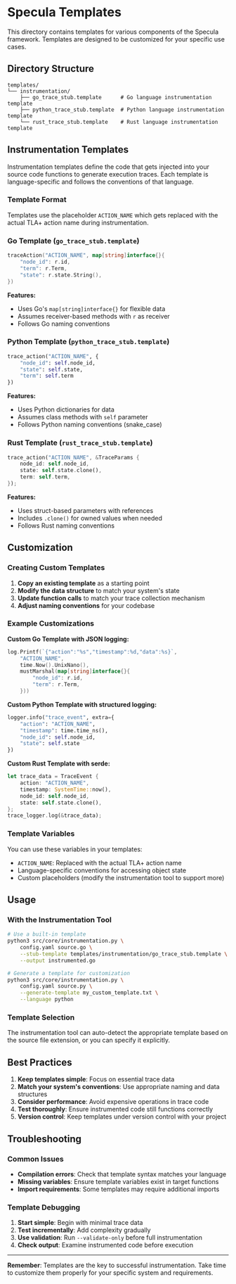 # Specula Templates

This directory contains templates for various components of the Specula framework. Templates are designed to be customized for your specific use cases.

## Directory Structure

```
templates/
└── instrumentation/
    ├── go_trace_stub.template      # Go language instrumentation template
    ├── python_trace_stub.template  # Python language instrumentation template
    └── rust_trace_stub.template    # Rust language instrumentation template
```

## Instrumentation Templates

Instrumentation templates define the code that gets injected into your source code functions to generate execution traces. Each template is language-specific and follows the conventions of that language.

### Template Format

Templates use the placeholder `ACTION_NAME` which gets replaced with the actual TLA+ action name during instrumentation.

### Go Template (`go_trace_stub.template`)

```go
traceAction("ACTION_NAME", map[string]interface{}{
	"node_id": r.id,
	"term": r.Term,
	"state": r.state.String(),
})
```

**Features:**
- Uses Go's `map[string]interface{}` for flexible data
- Assumes receiver-based methods with `r` as receiver
- Follows Go naming conventions

### Python Template (`python_trace_stub.template`)

```python
trace_action("ACTION_NAME", {
    "node_id": self.node_id,
    "state": self.state,
    "term": self.term
})
```

**Features:**
- Uses Python dictionaries for data
- Assumes class methods with `self` parameter
- Follows Python naming conventions (snake_case)

### Rust Template (`rust_trace_stub.template`)

```rust
trace_action("ACTION_NAME", &TraceParams {
    node_id: self.node_id,
    state: self.state.clone(),
    term: self.term,
});
```

**Features:**
- Uses struct-based parameters with references
- Includes `.clone()` for owned values when needed
- Follows Rust naming conventions

## Customization

### Creating Custom Templates

1. **Copy an existing template** as a starting point
2. **Modify the data structure** to match your system's state
3. **Update function calls** to match your trace collection mechanism
4. **Adjust naming conventions** for your codebase

### Example Customizations

**Custom Go Template with JSON logging:**
```go
log.Printf(`{"action":"%s","timestamp":%d,"data":%s}`, 
    "ACTION_NAME", 
    time.Now().UnixNano(), 
    mustMarshal(map[string]interface{}{
        "node_id": r.id,
        "term": r.Term,
    }))
```

**Custom Python Template with structured logging:**
```python
logger.info("trace_event", extra={
    "action": "ACTION_NAME",
    "timestamp": time.time_ns(),
    "node_id": self.node_id,
    "state": self.state
})
```

**Custom Rust Template with serde:**
```rust
let trace_data = TraceEvent {
    action: "ACTION_NAME",
    timestamp: SystemTime::now(),
    node_id: self.node_id,
    state: self.state.clone(),
};
trace_logger.log(&trace_data);
```

### Template Variables

You can use these variables in your templates:

- `ACTION_NAME`: Replaced with the actual TLA+ action name
- Language-specific conventions for accessing object state
- Custom placeholders (modify the instrumentation tool to support more)

## Usage

### With the Instrumentation Tool

```bash
# Use a built-in template
python3 src/core/instrumentation.py \
    config.yaml source.go \
    --stub-template templates/instrumentation/go_trace_stub.template \
    --output instrumented.go

# Generate a template for customization
python3 src/core/instrumentation.py \
    config.yaml source.py \
    --generate-template my_custom_template.txt \
    --language python
```

### Template Selection

The instrumentation tool can auto-detect the appropriate template based on the source file extension, or you can specify it explicitly.

## Best Practices

1. **Keep templates simple**: Focus on essential trace data
2. **Match your system's conventions**: Use appropriate naming and data structures
3. **Consider performance**: Avoid expensive operations in trace code
4. **Test thoroughly**: Ensure instrumented code still functions correctly
5. **Version control**: Keep templates under version control with your project

## Troubleshooting

### Common Issues

- **Compilation errors**: Check that template syntax matches your language
- **Missing variables**: Ensure template variables exist in target functions
- **Import requirements**: Some templates may require additional imports

### Template Debugging

1. **Start simple**: Begin with minimal trace data
2. **Test incrementally**: Add complexity gradually
3. **Use validation**: Run `--validate-only` before full instrumentation
4. **Check output**: Examine instrumented code before execution

---

**Remember**: Templates are the key to successful instrumentation. Take time to customize them properly for your specific system and requirements. 